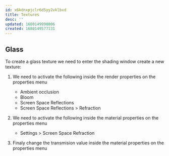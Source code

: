 ```yaml
---
id: x6kdnxpjclr6d5yy2vklbxd
title: Textures
desc: ''
updated: 1680149990806
created: 1680149577131
---
```


## Glass

To create a glass texture we need to enter the shading window create a new texture:

1. We need to activate the following inside the render properties on the properties menu
    * Ambient occlusion
    * Bloom
    * Screen Space Reflections
    * Screen Space Reflections > Refraction

2. We need to activate the following inside the material properties on the properties menu
    * Settings > Screen Space Refraction

3. Finaly change the transmision value inside the material properties on the properties menu


